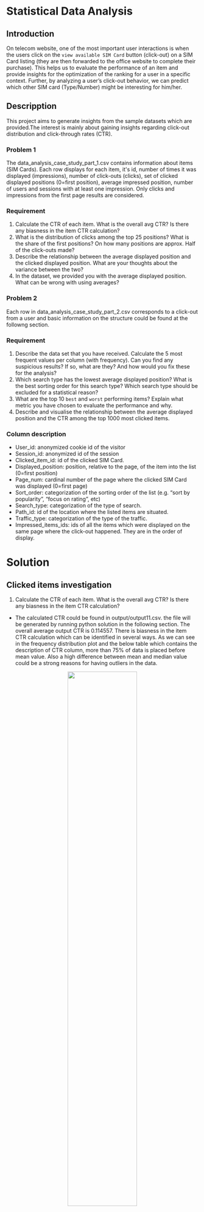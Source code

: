 # Statistical Data Analysis

## Introduction

On telecom website, one of the most important user interactions is when the users click on the
`view available SIM Card` button (click-out) on a SIM Card listing (they are then forwarded to the office
website to complete their purchase). This helps us to evaluate the performance of an item and
provide insights for the optimization of the ranking for a user in a specific context. Further, by
analyzing a user’s click-out behavior, we can predict which other SIM card (Type/Number) might be interesting
for him/her.


## Descripption
This project aims to generate insights from the sample datasets which are provided.The interest is mainly about gaining insights regarding click-out distribution and click-through rates (CTR).

### Problem 1
The data_analysis_case_study_part_1.csv contains information about items (SIM Cards). Each row displays for each item, it's id, number of times it
was displayed (impressions), number of click-outs (clicks), set of clicked displayed positions (0=first position), average impressed position, number of users and sessions with at least one impression. Only clicks and impressions from the first page results are considered.

### Requirement
1. Calculate the CTR of each item. What is the overall avg CTR? Is there any biasness
in the item CTR calculation?
2. What is the distribution of clicks among the top 25 positions? What is the share of the
first positions? On how many positions are approx. Half of the click-outs made?
3. Describe the relationship between the average displayed position and the clicked
displayed position. What are your thoughts about the variance between the two?
4. In the dataset, we provided you with the average displayed position. What can be
wrong with using averages?

### Problem 2
Each row in data_analysis_case_study_part_2.csv
corresponds to a click-out from a user and basic information on the structure could be found at
the followng section.

### Requirement
1. Describe the data set that you have received. Calculate the 5 most frequent values
per column (with frequency). Can you find any suspicious results? If so, what are
they? And how would you fix these for the analysis?
2. Which search type has the lowest average displayed position? What is the best
sorting order for this search type? Which search type should be excluded for a
statistical reason?
3. What are the top 10 `best` and `worst` performing items? Explain what metric you
have chosen to evaluate the performance and why.
4. Describe and visualise the relationship between the average displayed position and
the CTR among the top 1000 most clicked items.

### Column description
* User_id: anonymized cookie id of the visitor
* Session_id: anonymized id of the session
* Clicked_item_id: id of the clicked SIM Card.
* Displayed_position: position, relative to the page, of the item into the list (0=first
position)
* Page_num: cardinal number of the page where the clicked SIM Card was displayed (0=first page)
* Sort_order: categorization of the sorting order of the list (e.g. “sort by popularity”, “focus
on rating”, etc)
* Search_type: categorization of the type of search.
* Path_id: id of the location where the listed items are situated.
* Traffic_type: categorization of the type of the traffic.
* Impressed_items_ids: ids of all the items which were displayed on the same page
where the click-out happened. They are in the order of display.



# Solution
## Clicked items investigation
1. Calculate the CTR of each item. What is the overall avg CTR? Is there any biasness in the item CTR calculation?

* The calculated CTR could be found in output/output11.csv. the file will be generated by running python solution in the following section. The overall average output CTR is 0.114557. There is biasness in the item CTR calculation which can be identified in several ways. As we can see in the frequency distribution plot and the below table which contains the description of CTR column, more than 75% of data is placed before mean value. Also a high difference between mean and median value could be a strong reasons for having outliers in the data.

<p align="center">
  <img src = "Images/CTR1-1.png" width=60%>
</p>

2. What is the distribution of clicks among the top 25 positions? What is the share of the first positions? On how many positions are approx. Half of the click-outs made? 
* Before proceeding with this question, I decided to replace -11 in dataset (missing values) with a meaningful value. I chose median for the replacement. After the substitution, the distribution of clicks among the top 25 positions is shown in below table.
<center>

|clicked_displayed_positions|counts_click_top_25|share_prec|
|:----|:----|:----|
|0|505679|0.302243641|
|1|212969|0.127291278|
|2|145547|0.086993241|
|3|110210|0.065872365|
|4|92428|0.055244088|
|5|74113|0.044297238|
|6|65114|0.038918548|
|7|53947|0.032244048|
|8|48173|0.028792936|
|9|42452|0.025373502|
|10|37743|0.022558939|
|11|33002|0.01972525|
|12|30852|0.018440198|
|13|26507|0.015843197|
|14|24429|0.01460118|
|15|23095|0.01380385|
|16|20649|0.012341879|
|17|19322|0.011548733|
|18|17874|0.010683265|
|19|16266|0.009722166|
|20|15274|0.009129249|
|21|14678|0.00877302|
|22|13548|0.008097621|
|23|13301|0.007949989|
|24|15912|0.00951058|
</center>

The share of the first position is equal to 0.3022.  As it is shown in below table Half of the click-outs (among the top 25 positions) are made on the first 3 positions. 
<center>

|Clicked_display_position|position_clicked|Cumulative_position_clicked|Cumulative_position_clicked_scaled|
|:----|:----|:----|:----|
|0|505679|505679|0.604|
|1|212969|718648|0.859|
|2|145547|864195|1.033|

</center>


3. Describe the relationship between the average displayed position and the clicked displayed position. What are your thoughts about the variance between the two?

* The correlation coefficient between the average displayed position and the clicked displayed position is 0.55138 which shows us that an increase in average displayed position moderately predicts an increase in clicked displayed position value. The variance for the values is shown below. 
<center>

|avg_impressed_position|avg_clicked_displayed_positions|
|:----|:----|
|13|30|
</center>

<p align="center">
  <img src = "Images/AVDP1-3.png" width=60%>
</p>

<p align="center">
  <img src = "Images/AVGIP1-3-2.png" width=60%>
</p>

* It can be seen from above plots that clicked displays position has a heavy tailed frequency distribution which means a more variance or more spreading data around mean value.

4. n the dataset, we provided you with the average displayed position. What can be wrong with using averages?

* The problem with using average is it can be highly affected by outliers so it is not the best metric for evaluating a variable especially when we have outliers.


## Session investigation
1. Describe the data set that you have received. Calculate the 5 most frequent values per column (with frequency). Can you find any suspicious results? If so, what are they? And how would you fix these for the analysis? 

* The code included in python file and with running, the requierd output will be displayed. a sample column output is listed in below:
<center>

|displayed_position|Frequency|
|:----|:----|
|0|495014|
|1|203090|
|-11|152437|
|2|138789|
|3|108490|

</center>

* There are 1 values which does not make any sense. The -11 in displayed_position column. Regarding the dataset we can find the correct displayed_position for the clicked_item_id in the impressed_item_ids column and replace -11 with this value which is included in the code. 

2. Which search type has the lowest average displayed position? What is the best sorting order for this search type? Which search type should be excluded for a statistical reason?
<center>

|search_type|sort_order|count|
|:----|:----|:----|
|2116|12|278270|
|2116|312|64087|
|2116|21|17729|
|2116|212|7449|
|2116|412|4970|
|2116|41|1679|
|2116|112|988|
|2116|32|224|
|2116|0|187|

|search_type|counts|
|:----|:----|
|2113|928598|
|2116|375583|
|2111|230316|
|2115|194310|
|2114|174986|
|2100|2|


</center>

Due to very low probability of occurrence of this observation, the 2100 search type should be excluded. 

3. What are the top 10 “best” and “worst” performing items? Explain what metric you have chosen to evaluate the performance and why.

* To find the answer to this question I decided to use a combination of “click_count” and CTR. Based on CTR calculation formula which is Number of clicked items divided by impressed items, I had to find number of clicks and number of impressions for each item_id. To find click_count, I just used an aggregation and created a new data frame. Finding number of impressions was a bit more challenging because the last column was not normalized and each row had more than one value in this column. I created another data frame by applying unpivot on this column and then calculated number of impressions for each item_id.  The final data frame was obtained by applying an inner join on these 2 data frames. The final result is a csv file which can be found in /output/output31.csv.
For finding the 10 worst performing items I sorted the data based on click_count values. There are a lot of rows with the click_count equal to 1. For choosing the worst 10 performing items among them, I used CTR value and chose the 10 rows with the lowest CTR.
<center>

|clicked_item_id|clicked_counts|impressed_item_ids|ipression_count|CTR|
|:----|:----|:----|:----|:----|
|920327|1|920327|914|0.001094092|
|6338080|1|6338080|907|0.001102536|
|634266|1|634266|903|0.00110742|
|3223133|1|3223133|899|0.001112347|
|967099|1|967099|845|0.001183432|
|6361592|1|6361592|842|0.001187648|
|4060868|1|4060868|833|0.00120048|
|2155068|1|2155068|783|0.001277139|
|1997203|1|1997203|777|0.001287001|
|1485095|1|1485095|774|0.00129199|

</center>

Finding the best 10 performing items was more challenging. Because there is no limit on the cliked_count value, first I set a threshold on CTR column and chose the rows with the CTR more than 0.4 (this threshold seemed reasonable after going through the data). Then I sorted these rows based on cliked_count value in a descending order and chose the top 10 for the best performing items.
<center>

|clicked_item_id|clicked_counts|impressed_item_ids|ipression_count|CTR|
|:----|:----|:----|:----|:----|
|1455251|2297|1455251|3455|0.664833575|
|436036|1544|436036|2413|0.639867385|
|2055010|1507|2055010|2192|0.6875|
|117840|1049|117840|1476|0.710704607|
|1330971|989|1330971|1381|0.716147719|
|148313|907|148313|1754|0.517103763|
|100770|772|100770|1285|0.60077821|
|99018|724|99018|1215|0.595884774|
|93388|662|93388|849|0.779740872|
|640926|658|640926|1541|0.426995457|

</center>

4. Describe and visualize the relationship between the average displayed position and the CTR among the top 1000 most clicked items.

* First I calculated the top 1000 most clicked items, then I filtered the original dataset by these item ids. Then I replace missing value -11 displayed_position with its corresponding position in impressed_item_ids. This task has been done with normalizing dataframe based on impressed_item_ids, applying a window function and some handy work on resulting dataset. After that I was able to calculate average displayed position and the CTR among the top 1000 most clicked items. The final data frame can be found in /output/output4.csv. Based on the below plot and the correlation value which is -0.514, we can conclude that an increase in CTR moderately predicts a decrease in average displayed position value.


<p align="center">
  <img src = "Images/CTR_AVGDP-4.png" width=80%>
</p>


## Getting Started

This section explains how to run this App. I have tried to make it very simple. 

### Prerequisites
The required prerequisites are:

* Python 3
* Internet connection to download required images

### Installation

Follow the steps below to run the App.

   ```sh
   $ python brgroup_Py.Sol.py
   ```

   ```sh
   $ python brgroup_Py.Sol2.py
   ```


## Author

👤 **Tayebe Mohamadi**

- Github: [@TayebeMohamadi](https://github.com/TayebeMohamadi)

## Version History
* 0.1
    * Initial Release

